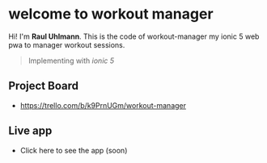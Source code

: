 # welcome to workout manager

Hi! I'm **Raul Uhlmann**. 
This is the code of workout-manager my ionic 5 web pwa to manager workout sessions.
> Implementing with *ionic 5*

## Project Board
- https://trello.com/b/k9PrnUGm/workout-manager

## Live app
- Click here to see the app (soon)